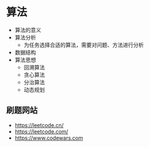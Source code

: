 # 算法

-   算法的意义
-   算法分析
    -   为任务选择合适的算法，需要对问题、方法进行分析
-   数据结构
-   算法思想
    -   回溯算法
    -   贪心算法
    -   分治算法
    -   动态规划

## 刷题网站

-   https://leetcode.cn/
-   https://leetcode.com/
-   https://www.codewars.com
